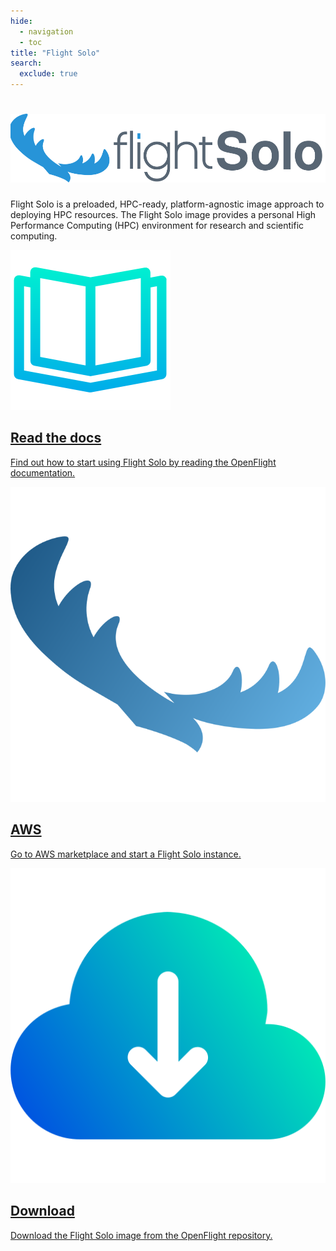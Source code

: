 ```yaml
---
hide:
  - navigation
  - toc
title: "Flight Solo"
search:
  exclude: true
---
```


<div class="solo-container no-tabs">
  <div class="md-sidebar md-sidebar--primary"></div>
  <div class="solo-content">
    <h1>
      <img 
        alt="Flight Solo" 
        class="header-image"
        src="../assets/images/solo_title.svg"
      >
    </h1>
    <div id="solo-main-text">
      <p>
        Flight Solo is a preloaded, HPC-ready, platform-agnostic image approach to deploying HPC resources. 
        The Flight Solo image provides a personal High Performance Computing (HPC) environment for research and scientific 
        computing.
      </p>
    </div>
    <div class="solo-card-container">
      <a class="solo-card"
         href="../docs/flight-solo">
        <img 
          alt=""
          class="solo-icon"
          src="assets/images/docs.png"
        >
        <h2 class="card-text">Read the docs</h2>
        <p class="card-text">
          Find out how to start using Flight Solo by reading the OpenFlight documentation.
        </p>
      </a>
      <a class="solo-card"
         href="https://aws.amazon.com/marketplace/pp/prodview-q5u533n6b34oc?sr=0-1&ref_=beagle&applicationId=AWSMPContessa"
         target="_blank"
      >
        <img 
          alt=""
          class="solo-icon"
          src="../assets/images/solo_logo.svg"
        >
        <h2 class="card-text">AWS</h2>
        <p class="card-text">
          Go to AWS marketplace and start a Flight Solo instance.
        </p>
      </a>
      <a class="solo-card" 
         href="https://repo.openflighthpc.org/?prefix=images/FlightSolo/"
         target="_blank"
      >
        <img 
          alt=""
          class="solo-icon"
          src="assets/images/download.png"
        >
        <h2 class="card-text">Download</h2>
        <p class="card-text">
          Download the Flight Solo image from the OpenFlight repository.
        </p>
      </a>
    </div>
  </div>
  <div class="md-sidebar md-sidebar--secondary"></div>
</div>
<div class="md-header__topic"></div>
